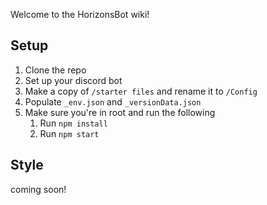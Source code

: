 Welcome to the HorizonsBot wiki!

## Setup
1. Clone the repo
2. Set up your discord bot
3. Make a copy of `/starter files` and rename it to `/Config`
4. Populate `_env.json` and `_versionData.json`
5. Make sure you're in root and run the following
   1. Run `npm install`
   2. Run `npm start`

## Style
coming soon!
